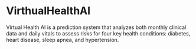 # VirthualHealthAI
Virtual Health AI is a prediction system that analyzes both monthly clinical data and daily vitals to assess risks for four key health conditions: diabetes, heart disease, sleep apnea, and hypertension.
